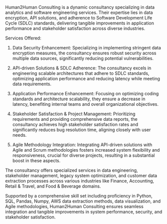 Human2Human Consulting is a dynamic consultancy specializing in data analytics and software engineering services. Their expertise lies in data encryption, API solutions, and adherence to Software Development Life Cycle (SDLC) standards, delivering tangible improvements in application performance and stakeholder satisfaction across diverse industries.

Services Offered:

1. Data Security Enhancement: Specializing in implementing stringent data encryption measures, the consultancy ensures robust security across multiple data sources, significantly reducing potential vulnerabilities.

2. API-driven Solutions & SDLC Adherence: The consultancy excels in engineering scalable architectures that adhere to SDLC standards, optimizing application performance and reducing latency while meeting data requirements.

3. Application Performance Enhancement: Focusing on optimizing coding standards and architecture scalability, they ensure a decrease in latency, benefiting internal teams and overall organizational objectives.

4. Stakeholder Satisfaction & Project Management: Prioritizing requirements and providing comprehensive data reports, the consultancy achieves high stakeholder satisfaction rates and significantly reduces bug resolution time, aligning closely with user needs.

5. Agile Methodology Integration: Integrating API-driven solutions with Agile and Scrum methodologies fosters increased system flexibility and responsiveness, crucial for diverse projects, resulting in a substantial boost in these aspects.

The consultancy offers specialized services in data engineering, stakeholder management, legacy system optimization, and customer data extraction processes across various industries like Finance, Accounting, Retail & Travel, and Food & Beverage domains.

Supported by a comprehensive skill set including proficiency in Python, SQL, Pandas, Numpy, AWS data extraction methods, data visualization, and Agile methodologies, Human2Human Consulting ensures seamless integration and tangible improvements in system performance, security, and stakeholder satisfaction.
